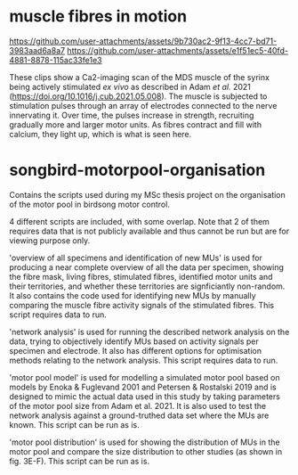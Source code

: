 # muscle fibres in motion
https://github.com/user-attachments/assets/9b730ac2-9f13-4cc7-bd71-3983aad6a8a7
https://github.com/user-attachments/assets/e1f51ec5-40fd-4881-8878-115ac33fe1e3

These clips show a Ca2-imaging scan of the MDS muscle of the syrinx being actively stimulated _ex vivo_ as described in Adam _et al._ 2021 (https://doi.org/10.1016/j.cub.2021.05.008). The muscle is subjected to stimulation pulses through an array of electrodes connected to the nerve innervating it. Over time, the pulses increase in strength, recruiting gradually more and larger motor units. As fibres contract and fill with calcium, they light up, which is what is seen here.






# songbird-motorpool-organisation

Contains the scripts used during my MSc thesis project on the organisation of the motor pool in birdsong motor control.

4 different scripts are included, with some overlap. Note that 2 of them requires data that is not publicly available and thus cannot be run but are for viewing purpose only.

'overview of all specimens and identification of new MUs' is used for producing a near complete overview of all the data per specimen, showing the fibre mask, living fibres, stimulated fibres, identified motor units and their territories, and whether these territories are signficiantly non-random. It also contains the code used for identifying new MUs by manually comparing the muscle fibre activity signals of the stimulated fibres.
This script requires data to run.

'network analysis' is used for running the described network analysis on the data, trying to objectively identify MUs based on activity signals per specimen and electrode. It also has different options for optimisation methods relating to the network analysis.
This script requires data to run.

'motor pool model' is used for modelling a simulated motor pool based on models by Enoka & Fuglevand 2001 and Petersen & Rostalski 2019 and is designed to mimic the actual data used in this study by taking parameters of the motor pool size from Adam et al. 2021. It is also used to test the network analysis against a ground-truthed data set where the MUs are known.
This script can be run as is.

'motor pool distribution' is used for showing the distribution of MUs in the motor pool and compare the size distribution to other studies (as shown in fig. 3E-F).
This script can be run as is.

